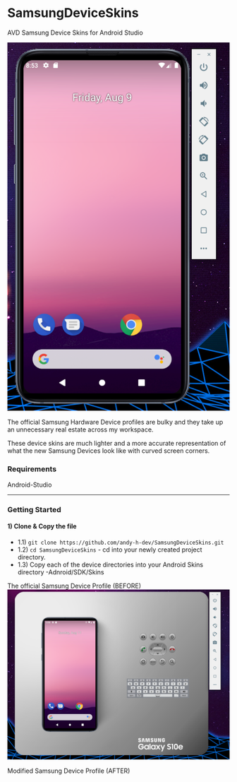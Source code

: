 # SamsungDeviceSkins
AVD Samsung Device Skins for Android Studio

![](S10eDeviceScreenShot.png)

The official Samsung Hardware Device profiles are bulky and they take up an unnecessary real estate across my workspace. 

These device skins are much lighter and a more accurate representation of what the new Samsung Devices look like with curved screen corners.

### Requirements

Android-Studio

---


### Getting Started


#### 1) Clone & Copy the file

- 1.1) `git clone https://github.com/andy-h-dev/SamsungDeviceSkins.git`
- 1.2) `cd SamsungDeviceSkins` - cd into your newly created project directory.
- 1.3) Copy each of the device directories into your Android Skins directory -Adnroid/SDK/Skins

The official Samsung Device Profile (BEFORE)
![](S10eBeforeScreenshot.png)

Modified Samsung Device Profile (AFTER)
